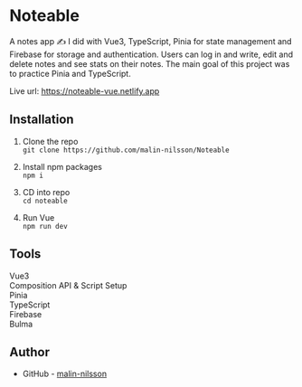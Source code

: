 # Noteable 
A notes app ✍️ I did with Vue3, TypeScript, Pinia for state management and Firebase for storage and authentication. Users can log in and write, edit and delete notes and see stats on their notes. The main goal of this project was to practice Pinia and TypeScript.

Live url: https://noteable-vue.netlify.app

## Installation
1. Clone the repo\
`git clone https://github.com/malin-nilsson/Noteable`

2. Install npm packages\
`npm i`

3. CD into repo\
`cd noteable`

5. Run Vue \
`npm run dev`

## Tools
Vue3\
Composition API & Script Setup\
Pinia\
TypeScript\
Firebase\
Bulma

## Author
- GitHub - [malin-nilsson](https://github.com/malin-nilsson)
